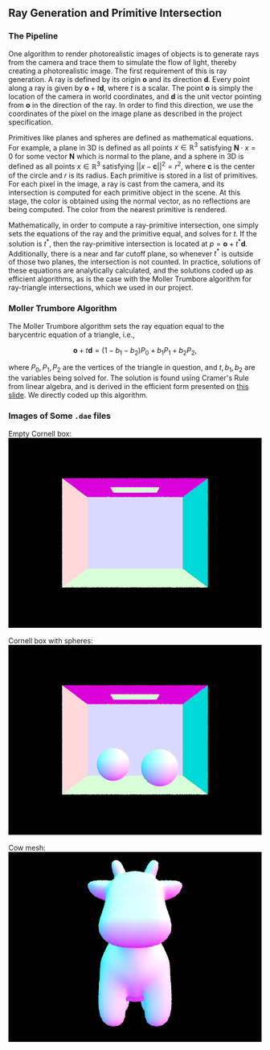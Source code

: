 ## Ray Generation and Primitive Intersection

### The Pipeline

One algorithm to render photorealistic images of objects is to
generate rays from the camera and trace them to simulate the flow of
light, thereby creating a photorealistic image. The first requirement
of this is ray generation. A ray is defined by its origin
$\mathbf{o}$ and its direction $\mathbf{d}$. Every point along a ray
is given by $\mathbf{o} + t \mathbf{d}$, where $t$ is a scalar. The
point $\mathbf{o}$ is simply the location of the camera in world
coordinates, and $\mathbf{d}$ is the unit vector pointing from
$\mathbf{o}$ in the direction of the ray. In order to find this
direction, we use the coordinates of the pixel on the image plane as
described in the project specification.

Primitives like planes and spheres are defined as mathematical
equations. For example, a plane in 3D is defined as all points $x \in
\mathbb{R}^3$ satisfying $\mathbf{N} \cdot x = 0$ for some vector
$\mathbf{N}$ which is normal to the plane, and a sphere in 3D is
defined as all points $x \in \mathbb{R}^3$ satisfying
$||x - \mathbf{c}||^2 = r^2$, where
$\mathbf{c}$ is the center of the circle and $r$ is its radius.
Each primitive is stored in a list of primitives. For each pixel in
the image, a ray is cast from the camera, and its intersection is
computed for each primitive object in the scene. At this stage, the
color is obtained using the normal vector, as no reflections are being
computed. The color from the nearest primitive is rendered.

Mathematically, in order to compute a ray-primitive intersection, one
simply sets the equations of the ray and the primitive equal, and
solves for $t$. If the solution is $t^\ast$, then the ray-primitive
intersection is located at $p = \mathbf{o} + t^\ast \mathbf{d}$.
Additionally, there is a near and far cutoff plane, so whenever $t^*$
is outside of those two planes, the intersection is not counted.
In practice, solutions of these equations are analytically calculated,
and the solutions coded up as efficient algorithms, as is the case
with the Moller Trumbore algorithm for ray-triangle intersections,
which we used in our project.

### Moller Trumbore Algorithm

The Moller Trumbore algorithm sets the ray equation equal to the
barycentric equation of a triangle, i.e.,

$$
\mathbf{o} + t \mathbf{d} = (1 - b_1 - b_2) P_0 + b_1 P_1 + b_2 P_2,
$$

where $P_0, P_1, P_2$ are the vertices of the triangle in question,
and $t, b_1, b_2$ are the variables being solved for. The solution is
found using Cramer's Rule from linear algebra, and is derived in the
efficient form presented on
[this slide](https://cs184.eecs.berkeley.edu/sp22/lecture/9-22/ray-tracing).
We directly coded up this algorithm.

### Images of Some `.dae` files

Empty Cornell box:
![](assets/img/p3_1_empty.png)

Cornell box with spheres:
![](assets/img/p3_1_spheres.png)

Cow mesh:
![](assets/img/p3_1_cow.png)